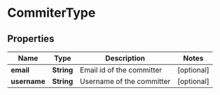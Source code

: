

# CommiterType


## Properties

| Name | Type | Description | Notes |
|------------ | ------------- | ------------- | -------------|
|**email** | **String** | Email id of the committer |  [optional] |
|**username** | **String** | Username of the committer |  [optional] |



